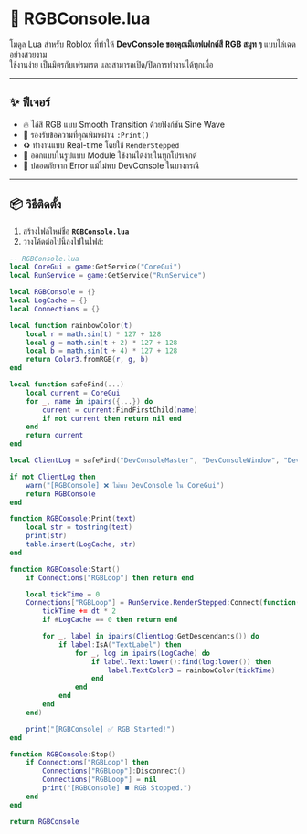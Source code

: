 # 🌈 RGBConsole.lua

โมดูล Lua สำหรับ Roblox ที่ทำให้ **DevConsole ของคุณมีเอฟเฟกต์สี RGB สมูท ๆ** แบบไล่เฉดอย่างสวยงาม  
ใช้งานง่าย เป็นมิตรกับเฟรมเรต และสามารถเปิด/ปิดการทำงานได้ทุกเมื่อ

---

## ✨ ฟีเจอร์

- 🔥 ไล่สี RGB แบบ Smooth Transition ด้วยฟังก์ชัน Sine Wave
- 💬 รองรับข้อความที่คุณพิมพ์ผ่าน `:Print()`
- ♻️ ทำงานแบบ Real-time โดยใช้ `RenderStepped`
- 🧩 ออกแบบในรูปแบบ Module ใช้งานได้ง่ายในทุกโปรเจกต์
- 🧱 ปลอดภัยจาก Error แม้ไม่พบ DevConsole ในบางกรณี

---

## 📦 วิธีติดตั้ง

1. สร้างไฟล์ใหม่ชื่อ **`RGBConsole.lua`**
2. วางโค้ดต่อไปนี้ลงไปในไฟล์:

```lua
-- RGBConsole.lua
local CoreGui = game:GetService("CoreGui")
local RunService = game:GetService("RunService")

local RGBConsole = {}
local LogCache = {}
local Connections = {}

local function rainbowColor(t)
	local r = math.sin(t) * 127 + 128
	local g = math.sin(t + 2) * 127 + 128
	local b = math.sin(t + 4) * 127 + 128
	return Color3.fromRGB(r, g, b)
end

local function safeFind(...)
	local current = CoreGui
	for _, name in ipairs({...}) do
		current = current:FindFirstChild(name)
		if not current then return nil end
	end
	return current
end

local ClientLog = safeFind("DevConsoleMaster", "DevConsoleWindow", "DevConsoleUI", "MainView", "ClientLog")

if not ClientLog then
	warn("[RGBConsole] ❌ ไม่พบ DevConsole ใน CoreGui")
	return RGBConsole
end

function RGBConsole:Print(text)
	local str = tostring(text)
	print(str)
	table.insert(LogCache, str)
end

function RGBConsole:Start()
	if Connections["RGBLoop"] then return end

	local tickTime = 0
	Connections["RGBLoop"] = RunService.RenderStepped:Connect(function(dt)
		tickTime += dt * 2
		if #LogCache == 0 then return end

		for _, label in ipairs(ClientLog:GetDescendants()) do
			if label:IsA("TextLabel") then
				for _, log in ipairs(LogCache) do
					if label.Text:lower():find(log:lower()) then
						label.TextColor3 = rainbowColor(tickTime)
					end
				end
			end
		end
	end)

	print("[RGBConsole] ✅ RGB Started!")
end

function RGBConsole:Stop()
	if Connections["RGBLoop"] then
		Connections["RGBLoop"]:Disconnect()
		Connections["RGBLoop"] = nil
		print("[RGBConsole] ⏹️ RGB Stopped.")
	end
end

return RGBConsole
